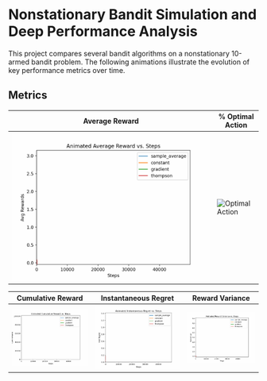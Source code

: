 # Nonstationary Bandit Simulation and Deep Performance Analysis

This project compares several bandit algorithms on a nonstationary 10-armed bandit problem. The following animations illustrate the evolution of key performance metrics over time.

## Metrics


| Average Reward | % Optimal Action |
| -------------- | ---------------- |
| ![Average Reward](animation_avg_rewards.gif) | ![Optimal Action](animation_opt_perc.gif) |

| Cumulative Reward | Instantaneous Regret | Reward Variance |
| ----------------- | -------------------- | --------------- |
| ![Cumulative Reward](animation_cum_rewards.gif) | ![Instantaneous Regret](animation_inst_regret.gif) | ![Reward Variance](animation_reward_var.gif) |

